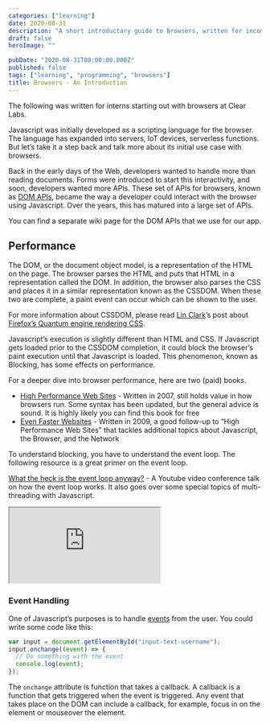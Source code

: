 ```yaml
---
categories: ["learning"]
date: 2020-08-31
description: "A short introductary guide to Browsers, written for incoming interns at Clear Labs"
draft: false
heroImage: ""

pubDate: "2020-08-31T08:00:00.000Z"
published: false
tags: ["learning", "programming", "browsers"]
title: Browsers - An Introduction
---
```


The following was written for interns starting out with browsers at Clear Labs.

Javascript was initially developed as a scripting language for the browser. The language has expanded into servers, IoT devices, serverless functions. But let’s take it a step back and talk more about its initial use case with browsers.

Back in the early days of the Web, developers wanted to handle more than reading documents. Forms were introduced to start this interactivity, and soon, developers wanted more APIs. These set of APIs for browsers, known as [DOM APIs](https://developer.mozilla.org/en-US/docs/Web/API/Document_Object_Model), became the way a developer could interact with the browser using Javascript. Over the years, this has matured into a large set of APIs.

You can find a separate wiki page for the DOM APIs that we use for our app.

## Performance

The DOM, or the document object model, is a representation of the HTML on the page. The browser parses the HTML and puts that HTML in a representation called the DOM. In addition, the browser also parses the CSS and places it in a similar representation known as the CSSDOM. When these two are complete, a paint event can occur which can be shown to the user.

For more information about CSSDOM, please read [Lin Clark](https://twitter.com/linclark?lang=en)’s post about [Firefox’s Quantum engine rendering CSS](https://hacks.mozilla.org/2017/08/inside-a-super-fast-css-engine-quantum-css-aka-stylo/).

Javascript’s execution is slightly different than HTML and CSS. If Javascript gets loaded prior to the CSSDOM completion, it could block the browser’s paint execution until that Javascript is loaded. This phenomenon, known as Blocking, has some effects on performance.

For a deeper dive into browser performance, here are two (paid) books.

- [High Performance Web Sites](https://learning.oreilly.com/curation/view/high-performance-web/9780596529307/) - Written in 2007, still holds value in how browsers run. Some syntax has been updated, but the general advice is sound. It is highly likely you can find this book for free
- [Even Faster Websites](https://learning.oreilly.com/curation/view/even-faster-web/9780596803773/) - Written in 2009, a good follow-up to “High Performance Web Sites” that tackles additional topics about Javascript, the Browser, and the Network

To understand blocking, you have to understand the event loop. The following resource is a great primer on the event loop.

[What the heck is the event loop anyway?](https://www.youtube.com/watch?v=8aGhZQkoFbQ) - A Youtube video conference talk on how the event loop works. It also goes over some special topics of multi-threading with Javascript.

<iframe
  class="aspect-video w-full my-2"
  src="https://www.youtube.com/embed/8aGhZQkoFbQ"
  title="YouTube video player"
  allow="accelerometer; autoplay; clipboard-write; encrypted-media; gyroscope; picture-in-picture; web-share"
  allowfullscreen></iframe>

### Event Handling

One of Javascript’s purposes is to handle [events](https://developer.mozilla.org/en-US/docs/Web/API/Event) from the user. You could write some code like this:

```js
var input = document.getElementById("input-text-username");
input.onchange((event) => {
  // Do something with the event
  console.log(event);
});
```

The `onchange` attribute is function that takes a callback. A callback is a function that gets triggered when the event is triggered. Any event that takes place on the DOM can include a callback, for example, focus in on the element or mouseover the element.
